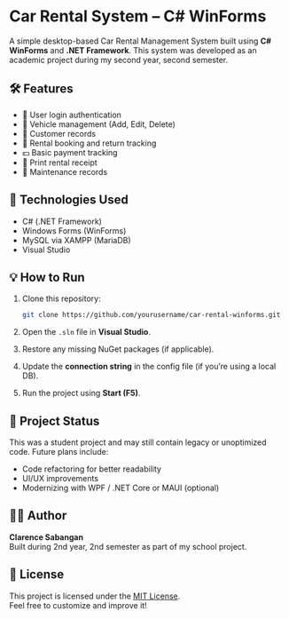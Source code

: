 # Car Rental System – C# WinForms

A simple desktop-based Car Rental Management System built using **C# WinForms** and **.NET Framework**. This system was developed as an academic project during my second year, second semester.

## 🛠 Features

- 🔐 User login authentication
- 🚗 Vehicle management (Add, Edit, Delete)
- 👥 Customer records
- 📅 Rental booking and return tracking
- 💵 Basic payment tracking
- 📄 Print rental receipt 
- 🧾 Maintenance records 


## 📁 Technologies Used

- C# (.NET Framework)
- Windows Forms (WinForms)
- MySQL via XAMPP (MariaDB)
- Visual Studio

## 💡 How to Run

1. Clone this repository:
   ```bash
   git clone https://github.com/yourusername/car-rental-winforms.git
   ```

2. Open the `.sln` file in **Visual Studio**.

3. Restore any missing NuGet packages (if applicable).

4. Update the **connection string** in the config file (if you’re using a local DB).

5. Run the project using **Start (F5)**.

## 🚧 Project Status

This was a student project and may still contain legacy or unoptimized code. Future plans include:

- Code refactoring for better readability
- UI/UX improvements
- Modernizing with WPF / .NET Core or MAUI (optional)

## 🧑‍💻 Author

**Clarence Sabangan**  
Built during 2nd year, 2nd semester as part of my school project.

## 📄 License

This project is licensed under the [MIT License](LICENSE).  
Feel free to customize and improve it!
